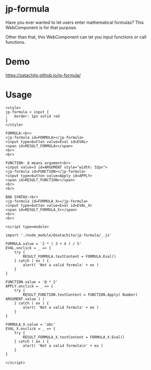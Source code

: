 # jp-formula

Have you ever wanted to let users enter mathematical formulas? This WebComponent is for that purpose.

Other than that, this WebComponent can let you input functions or call functions.

# Demo

https://satachito.github.io/jp-formula/

# Usage

```
<style>
jp-formula > input {
;	border:	1px solid red
}
</style>

FORMULA:<br>
<jp-formula id=FORMULA></jp-formula>
<input type=button value=Eval id=EVAL>
<span id=RESULT_FORMULA></span>
<br>
<br>

FUNCTION: @ means argument<br>
<input value=3 id=ARGUMENT style="width: 32px">
<jp-formula id=FUNCTION></jp-formula>
<input type=button value=Apply id=APPLY>
<span id=RESULT_FUNCTION></span>
<br>
<br>

BAD SYNTAX:<br>
<jp-formula id=FORMULA_X></jp-formula>
<input type=button value=Eval id=EVAL_X>
<span id=RESULT_FORMULA_X></span>
<br>
<br>

<script type=module>

import './node_module/@satachito/jp-formula/_.js'

FORMULA.value = '2 * ( 3 + 4 ) / 5'
EVAL.onclick = _ => {
	try {
		RESULT_FORMULA.textContent = FORMULA.Eval()
	} catch ( ex ) {
		alert( 'Not a valid formula' + ex )
	}
}

FUNCTION.value = '@ * 2'
APPLY.onclick = _ => {
	try {
		RESULT_FUNCTION.textContent = FUNCTION.Apply( Number( ARGUMENT.value ) )
	} catch ( ex ) {
		alert( 'Not a valid formula' + ex )
	}
}

FORMULA_X.value = 'abc'
EVAL_X.onclick = _ => {
	try {
		RESULT_FORMULA_X.textContent = FORMULA_X.Eval()
	} catch ( ex ) {
		alert( 'Not a valid formula\n' + ex )
	}
}

</script>
```
